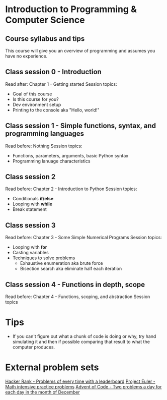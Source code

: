 # Introduction to Programming & Computer Science
## Course syllabus and tips

This course will give you an overview of programming and assumes you have no experience. 
## Class session 0 - Introduction
Read after: Chapter 1 - Getting started
Session topics:
- Goal of this course
- Is this course for you?
- Dev environment setup 
- Printing to the console aka "Hello, world!"

## Class session 1 - Simple functions, syntax, and programming languages
Read before: Nothing
Session topics:
- Functions, parameters, arguments, basic Python syntax
- Programming lanuage characteristics

## Class session 2
Read before: Chapter 2 - Introduction to Python
Session topics:
- Conditionals **if/else**
- Looping with **while**
- Break statement

## Class session 3
Read before: Chapter 3 - Some Simple Numerical Programs
Session topics:
- Looping with **for**
- Casting variables
- Techniques to solve problems
  - Exhaustive enumeration aka brute force
  - Bisection search aka eliminate half each iteration

## Class session 4 - Functions in depth, scope
Read before: Chapter 4 - Functions, scoping, and abstraction
Session topics

# Tips
- If you can't figure out what a chunk of code is doing or why, try hand simulating it and then if possible comparing that result to what the computer produces.

# External problem sets
[Hacker Rank - Problems of every time with a leaderboard](https://www.hackerrank.com)
[Project Euler - Math intensive practice problems](https://projecteuler.net/)
[Advent of Code - Two problems a day for each day in the month of December](http://adventofcode.com/)